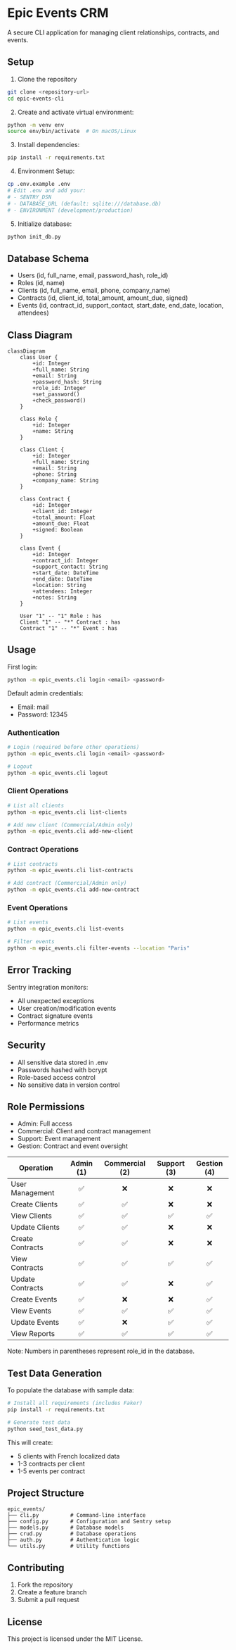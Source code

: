 # Epic Events CRM

A secure CLI application for managing client relationships, contracts, and events.

## Setup

1. Clone the repository
```bash
git clone <repository-url>
cd epic-events-cli
```

2. Create and activate virtual environment:
```bash
python -m venv env
source env/bin/activate  # On macOS/Linux
```

3. Install dependencies:
```bash
pip install -r requirements.txt
```

4. Environment Setup:
```bash
cp .env.example .env
# Edit .env and add your:
# - SENTRY_DSN
# - DATABASE_URL (default: sqlite:///database.db)
# - ENVIRONMENT (development/production)
```

5. Initialize database:
```bash
python init_db.py
```

## Database Schema

- Users (id, full_name, email, password_hash, role_id)
- Roles (id, name)
- Clients (id, full_name, email, phone, company_name)
- Contracts (id, client_id, total_amount, amount_due, signed)
- Events (id, contract_id, support_contact, start_date, end_date, location, attendees)

## Class Diagram

```mermaid
classDiagram
    class User {
        +id: Integer
        +full_name: String
        +email: String
        +password_hash: String
        +role_id: Integer
        +set_password()
        +check_password()
    }

    class Role {
        +id: Integer
        +name: String
    }

    class Client {
        +id: Integer
        +full_name: String
        +email: String
        +phone: String
        +company_name: String
    }

    class Contract {
        +id: Integer
        +client_id: Integer
        +total_amount: Float
        +amount_due: Float
        +signed: Boolean
    }

    class Event {
        +id: Integer
        +contract_id: Integer
        +support_contact: String
        +start_date: DateTime
        +end_date: DateTime
        +location: String
        +attendees: Integer
        +notes: String
    }

    User "1" -- "1" Role : has
    Client "1" -- "*" Contract : has
    Contract "1" -- "*" Event : has
```

## Usage

First login:
```bash
python -m epic_events.cli login <email> <password>
```

Default admin credentials:
- Email: mail
- Password: 12345

### Authentication
```bash
# Login (required before other operations)
python -m epic_events.cli login <email> <password>

# Logout
python -m epic_events.cli logout
```

### Client Operations
```bash
# List all clients
python -m epic_events.cli list-clients

# Add new client (Commercial/Admin only)
python -m epic_events.cli add-new-client
```

### Contract Operations
```bash
# List contracts
python -m epic_events.cli list-contracts

# Add contract (Commercial/Admin only)
python -m epic_events.cli add-new-contract
```

### Event Operations
```bash
# List events
python -m epic_events.cli list-events

# Filter events
python -m epic_events.cli filter-events --location "Paris"
```

## Error Tracking

Sentry integration monitors:
- All unexpected exceptions
- User creation/modification events
- Contract signature events
- Performance metrics

## Security

- All sensitive data stored in .env
- Passwords hashed with bcrypt
- Role-based access control
- No sensitive data in version control

## Role Permissions
- Admin: Full access
- Commercial: Client and contract management
- Support: Event management
- Gestion: Contract and event oversight

| Operation              | Admin (1) | Commercial (2)| Support (3) | Gestion (4) |
|------------------------|:---------:|:-------------:|:-----------:|:-----------:|
| User Management        |     ✅    |       ❌       |     ❌      |     ❌      |
| Create Clients         |     ✅    |       ✅       |     ❌      |     ❌      |
| View Clients           |     ✅    |       ✅       |     ✅      |     ✅      |
| Update Clients         |     ✅    |       ✅       |     ❌      |     ❌      |
| Create Contracts       |     ✅    |       ✅       |     ❌      |     ❌      |
| View Contracts         |     ✅    |       ✅       |     ✅      |     ✅      |
| Update Contracts       |     ✅    |       ✅       |     ❌      |     ✅      |
| Create Events          |     ✅    |       ❌       |     ❌      |     ✅      |
| View Events            |     ✅    |       ✅       |     ✅      |     ✅      |
| Update Events          |     ✅    |       ❌       |     ✅      |     ✅      |
| View Reports           |     ✅    |       ✅       |     ✅      |     ✅      |

Note: Numbers in parentheses represent role_id in the database.


## Test Data Generation

To populate the database with sample data:

```bash
# Install all requirements (includes Faker)
pip install -r requirements.txt

# Generate test data
python seed_test_data.py
```

This will create:
- 5 clients with French localized data
- 1-3 contracts per client
- 1-5 events per contract

## Project Structure

```
epic_events/
├── cli.py          # Command-line interface
├── config.py       # Configuration and Sentry setup
├── models.py       # Database models
├── crud.py         # Database operations
├── auth.py         # Authentication logic
└── utils.py        # Utility functions
```

## Contributing

1. Fork the repository
2. Create a feature branch
3. Submit a pull request

## License

This project is licensed under the MIT License.